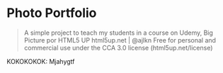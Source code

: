 # Photo Portfolio
> A simple project to teach my students in a course on Udemy,
Big Picture por HTML5 UP
html5up.net | @ajlkn
Free for personal and commercial use under the CCA 3.0 license (html5up.net/license)

KOKOKOKOK:
Mjahygtf

